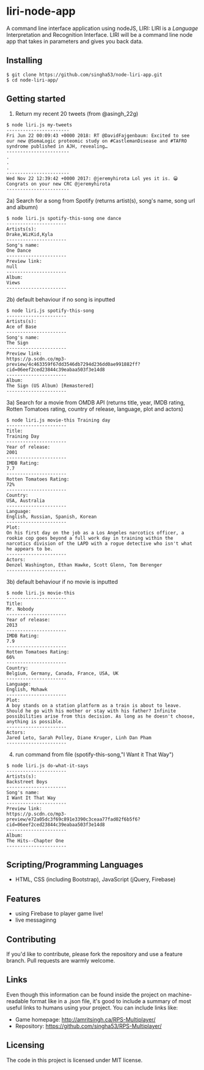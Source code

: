 # liri-node-app

A command line interface application using nodeJS, LIRI: LIRI is a _Language_ Interpretation and Recognition Interface. LIRI will be a command line node app that takes in parameters and gives you back data.

## Installing

```shell
$ git clone https://github.com/singha53/node-liri-app.git
$ cd node-liri-app/
```

## Getting started

1) Return my recent 20 tweets (from @asingh_22g)

```shell
$ node liri.js my-tweets
-----------------------
Fri Jun 22 00:09:43 +0000 2018: RT @DavidFajgenbaum: Excited to see our new @SomaLogic proteomic study on #CastlemanDisease and #TAFRO syndrome published in AJH, revealing…
-----------------------
.
.
.
-----------------------
Wed Nov 22 12:39:42 +0000 2017: @jeremyhirota Lol yes it is. 😀 Congrats on your new CRC @jeremyhirota
-----------------------
```
2a) Search for a song from Spotify (returns artist(s), song's name, song url and albumn)

```shell
$ node liri.js spotify-this-song one dance
----------------------
Artists(s):
Drake,WizKid,Kyla
----------------------
Song's name:
One Dance
----------------------
Preview link:
null
----------------------
Album:
Views
----------------------
```
2b) default behaviour if no song is inputted

```shell
$ node liri.js spotify-this-song
----------------------
Artists(s):
Ace of Base
----------------------
Song's name:
The Sign
----------------------
Preview link:
https://p.scdn.co/mp3-preview/4c463359f67dd3546db7294d236dd0ae991882ff?cid=06eef2ced23844c39eabaa503f3e14d8
----------------------
Album:
The Sign (US Album) [Remastered]
----------------------
```
3a) Search for a movie from OMDB API (returns title, year, IMDB rating, Rotten Tomatoes rating, country of release, language, plot and actors)

```shell
$ node liri.js movie-this Training day
----------------------
Title:
Training Day
----------------------
Year of release:
2001
----------------------
IMDB Rating:
7.7
----------------------
Rotten Tomatoes Rating:
72%
----------------------
Country:
USA, Australia
----------------------
Language:
English, Russian, Spanish, Korean
----------------------
Plot:
On his first day on the job as a Los Angeles narcotics officer, a rookie cop goes beyond a full work day in training within the narcotics division of the LAPD with a rogue detective who isn't what he appears to be.
----------------------
Actors:
Denzel Washington, Ethan Hawke, Scott Glenn, Tom Berenger
----------------------
```

3b) default behaviour if no movie is inputted

```shell
$ node liri.js movie-this
----------------------
Title:
Mr. Nobody
----------------------
Year of release:
2013
----------------------
IMDB Rating:
7.9
----------------------
Rotten Tomatoes Rating:
66%
----------------------
Country:
Belgium, Germany, Canada, France, USA, UK
----------------------
Language:
English, Mohawk
----------------------
Plot:
A boy stands on a station platform as a train is about to leave. Should he go with his mother or stay with his father? Infinite possibilities arise from this decision. As long as he doesn't choose, anything is possible.
----------------------
Actors:
Jared Leto, Sarah Polley, Diane Kruger, Linh Dan Pham
----------------------
```

4) run command from file (spotify-this-song,"I Want it That Way")

```node
$ node liri.js do-what-it-says
----------------------
Artists(s):
Backstreet Boys
----------------------
Song's name:
I Want It That Way
----------------------
Preview link:
https://p.scdn.co/mp3-preview/e72a05dc3f69c891e3390c3ceaa77fad02f6b5f6?cid=06eef2ced23844c39eabaa503f3e14d8
----------------------
Album:
The Hits--Chapter One
----------------------
```

## Scripting/Programming Languages

- HTML, CSS (including Bootstrap), JavaScript (jQuery, Firebase)

## Features

- using Firebase to player game live!
- live messaginng

## Contributing

If you'd like to contribute, please fork the repository and use a feature
branch. Pull requests are warmly welcome.

## Links

Even though this information can be found inside the project on machine-readable
format like in a .json file, it's good to include a summary of most useful
links to humans using your project. You can include links like:

- Game homepage: http://amritsingh.ca/RPS-Multiplayer/
- Repository: https://github.com/singha53/RPS-Multiplayer/

## Licensing

The code in this project is licensed under MIT license.
